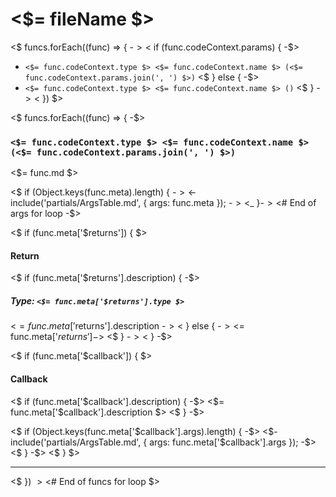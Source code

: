 # <$= fileName $>

<$ funcs.forEach((func) => { -$>
<$ if (func.codeContext.params) { -$>
- ``` <$= func.codeContext.type $> <$= func.codeContext.name $> (<$= func.codeContext.params.join(', ') $>) ```
<$ } else { -$>
- ``` <$= func.codeContext.type $> <$= func.codeContext.name $> () ```
<$ } -$>
<$ }) $>


<$ funcs.forEach((func) => { -$>
### ``` <$= func.codeContext.type $> <$= func.codeContext.name $> (<$= func.codeContext.params.join(', ') $>) ```

<$= func.md $>

<$ if (Object.keys(func.meta).length) { -$>
<$- include('partials/ArgsTable.md', { args: func.meta }); -$>
<$_ }-$><$# End of args for loop -$>

<$ if (func.meta['$returns']) { $>
#### Return
<$ if (func.meta['$returns'].description) { -$>
##### Type: ``` <$= func.meta['$returns'].type $> ```
<$= func.meta['$returns'].description -$>
<$ } else { -$> 
<$= func.meta['$returns'] -$>
<$ } -$>
<$ } -$>

<$ if (func.meta['$callback']) { $>
#### Callback
<$ if (func.meta['$callback'].description) { -$>
<$= func.meta['$callback'].description $>
<$ } -$>

<$ if (Object.keys(func.meta['$callback'].args).length) { -$>
<$- include('partials/ArgsTable.md', { args: func.meta['$callback'].args }); -$>
<$ } -$>
<$ } $>

---

<$ }) $><$# End of funcs for loop $>